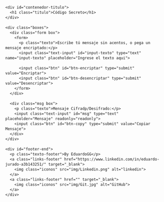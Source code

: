 <!DOCTYPE html>
<html lang="es">

<head>
  <meta charset="UTF-8">
  <meta http-equiv="X-UA-Compatible" content="IE=edge">
  <meta name="viewport" content="width=device-width, initial-scale=1.0">
  <link rel="stylesheet" href="reset.css">
  <link rel="stylesheet" href="style.css">
  <link rel="icon" href="img/icon.png">
  <title>Encriptador de Mensajes</title>
</head>

<body>

  <main class="main">

    <div id="contenedor-titulo">
      <h1 class="titulo">Código Secreto</h1>
    </div>

    <div class="boxes">
      <div class="form box">
        <form>
          <p class="texto">Escribe tú mensaje sin acentos, o pega un mensaje encriptado:</p>
          <input class="text-input" id="input-texto" type="text" name="input-texto" placeholder="Ingrese el texto aqui">

          <input class="btn" id="btn-encriptar" type="submit" value="Encriptar">
          <input class="btn" id="btn-desencriptar" type="submit" value="Desencriptar">
        </form>
      </div>

      <div class="msg box">
        <p class="texto">Mensaje Cifradp/Desifrado:</p>
        <input class="text-input" id="msg" type="text" placeholder="Mensaje" readonly="readonly">
        <input class="btn" id="btn-copy" type="submit" value="Copiar Mensaje">
      </div>
    </div>

    <div id="footer-end">
      <p class="texto-footer">By EduardoGG</p>
      <a class="links-footer" href="https://www.linkedin.com/in/eduardo-jurado-a3b143251/" target="_blank">
        <img class="iconos" src="img/Linkedin.png" alt="linkedin">
      </a>
      <a class="links-footer" href="" target="_blank">
        <img class="iconos" src="img/Git.jpg" alt="GitHub">
      </a>
    </div>
  </main>

  <script src="js/script.js"></script>
  <script src="js/validar-texto.js"></script>
  <script src="js/encriptar.js"></script>
  <script src="js/desencriptar.js"></script>
  <script src="js/copiar-mensaje.js"></script>

</body>

</html>